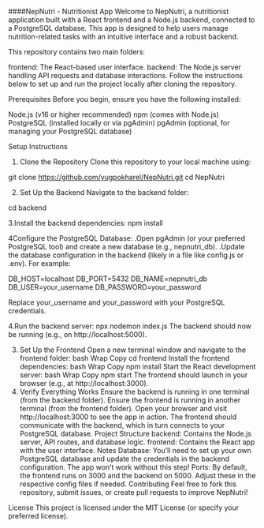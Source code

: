 ####NepNutri - Nutritionist App
Welcome to NepNutri, a nutritionist application built with a React frontend and a Node.js backend, connected to a PostgreSQL database. This app is designed to help users manage nutrition-related tasks with an intuitive interface and a robust backend.

This repository contains two main folders:

frontend: The React-based user interface.
backend: The Node.js server handling API requests and database interactions.
Follow the instructions below to set up and run the project locally after cloning the repository.

Prerequisites
Before you begin, ensure you have the following installed:

Node.js (v16 or higher recommended)
npm (comes with Node.js)
PostgreSQL (installed locally or via pgAdmin)
pgAdmin (optional, for managing your PostgreSQL database)

Setup Instructions

1. Clone the Repository
Clone this repository to your local machine using:

git clone https://github.com/yugpokharel/NepNutri.git
cd NepNutri

2. Set Up the Backend
Navigate to the backend folder:

cd backend

3.Install the backend dependencies:
npm install

4Configure the PostgreSQL Database:
.Open pgAdmin (or your preferred PostgreSQL tool) and create a new database (e.g., nepnutri_db).
.Update the database configuration in the backend (likely in a file like config.js or .env). For example:

DB_HOST=localhost
DB_PORT=5432
DB_NAME=nepnutri_db
DB_USER=your_username
DB_PASSWORD=your_password

Replace your_username and your_password with your PostgreSQL credentials.

4.Run the backend server:
npx nodemon index.js
The backend should now be running (e.g., on http://localhost:5000).

3. Set Up the Frontend
Open a new terminal window and navigate to the frontend folder:
bash
Wrap
Copy
cd frontend
Install the frontend dependencies:
bash
Wrap
Copy
npm install
Start the React development server:
bash
Wrap
Copy
npm start
The frontend should launch in your browser (e.g., at http://localhost:3000).
4. Verify Everything Works
Ensure the backend is running in one terminal (from the backend folder).
Ensure the frontend is running in another terminal (from the frontend folder).
Open your browser and visit http://localhost:3000 to see the app in action.
The frontend should communicate with the backend, which in turn connects to your PostgreSQL database.
Project Structure
backend: Contains the Node.js server, API routes, and database logic.
frontend: Contains the React app with the user interface.
Notes
Database: You’ll need to set up your own PostgreSQL database and update the credentials in the backend configuration. The app won’t work without this step!
Ports: By default, the frontend runs on 3000 and the backend on 5000. Adjust these in the respective config files if needed.
Contributing
Feel free to fork this repository, submit issues, or create pull requests to improve NepNutri!

License
This project is licensed under the MIT License (or specify your preferred license).

